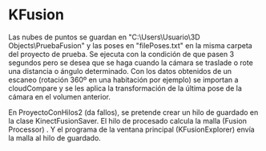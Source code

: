 # KFusion
Las nubes de puntos se guardan en "C:\Users\Usuario\3D Objects\PruebaFusion" y las poses en "filePoses.txt" en la misma carpeta del proyecto de prueba. Se ejecuta con la condición de que pasen 3 segundos pero se desea que se haga cuando la cámara se traslade o rote una distancia o ángulo determinado. Con los datos obtenidos de un escaneo (rotación 360º en una habitación por ejemplo) se importan a cloudCompare y se les aplica la transformación de la última pose de la cámara en el volumen anterior.

En ProyectoConHilos2 (da fallos), se pretende crear un hilo de guardado en la clase KinectFusionSaver. El hilo de procesado calcula la malla (Fusion Processor) . Y el programa de la ventana principal (KFusionExplorer) envía la malla al hilo de guardado.
